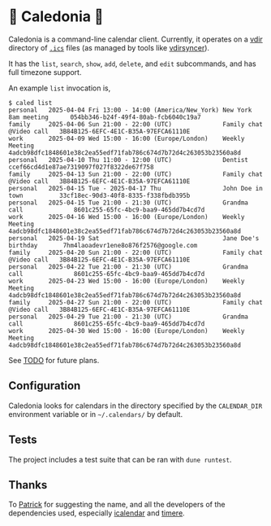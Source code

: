 # 📅 Caledonia 🏴󠁧󠁢󠁳󠁣󠁴󠁿

Caledonia is a command-line calendar client.
Currently, it operates on a [vdir](https://pimutils.org/specs/vdir/) directory of [`.ics`](https://datatracker.ietf.org/doc/html/rfc5545) files (as managed by tools like [vdirsyncer](https://github.com/pimutils/vdirsyncer)).

It has the `list`, `search`, `show`, `add`, `delete`, and `edit` subcommands, and has full timezone support.

An example `list` invocation is,

```
$ caled list
personal   2025-04-04 Fri 13:00 - 14:00 (America/New_York) New York 8am meeting      054bb346-b24f-49f4-80ab-fcb6040c19a7
family     2025-04-06 Sun 21:00 - 22:00 (UTC)              Family chat @Video call   3B84B125-6EFC-4E1C-B35A-97EFCA61110E
work       2025-04-09 Wed 15:00 - 16:00 (Europe/London)    Weekly Meeting            4adcb98dfc1848601e38c2ea55edf71fab786c674d7b72d4c263053b23560a8d
personal   2025-04-10 Thu 11:00 - 12:00 (UTC)              Dentist                   ccef66cd4d1e87ae7319097f027f8322de67f758
family     2025-04-13 Sun 21:00 - 22:00 (UTC)              Family chat @Video call   3B84B125-6EFC-4E1C-B35A-97EFCA61110E
personal   2025-04-15 Tue - 2025-04-17 Thu                 John Doe in town          33cf18ec-90d3-40f8-8335-f338fbdb395b
personal   2025-04-15 Tue 21:00 - 21:30 (UTC)              Grandma call              8601c255-65fc-4bc9-baa9-465dd7b4cd7d
work       2025-04-16 Wed 15:00 - 16:00 (Europe/London)    Weekly Meeting            4adcb98dfc1848601e38c2ea55edf71fab786c674d7b72d4c263053b23560a8d
personal   2025-04-19 Sat                                  Jane Doe's birthday       7hm4laoadevr1ene8o876f2576@google.com
family     2025-04-20 Sun 21:00 - 22:00 (UTC)              Family chat @Video call   3B84B125-6EFC-4E1C-B35A-97EFCA61110E
personal   2025-04-22 Tue 21:00 - 21:30 (UTC)              Grandma call              8601c255-65fc-4bc9-baa9-465dd7b4cd7d
work       2025-04-23 Wed 15:00 - 16:00 (Europe/London)    Weekly Meeting            4adcb98dfc1848601e38c2ea55edf71fab786c674d7b72d4c263053b23560a8d
family     2025-04-27 Sun 21:00 - 22:00 (UTC)              Family chat @Video call   3B84B125-6EFC-4E1C-B35A-97EFCA61110E
personal   2025-04-29 Tue 21:00 - 21:30 (UTC)              Grandma call              8601c255-65fc-4bc9-baa9-465dd7b4cd7d
work       2025-04-30 Wed 15:00 - 16:00 (Europe/London)    Weekly Meeting            4adcb98dfc1848601e38c2ea55edf71fab786c674d7b72d4c263053b23560a8d
```

See [TODO](./TODO.org) for future plans.

## Configuration

Caledonia looks for calendars in the directory specified by the `CALENDAR_DIR` environment variable or in `~/.calendars/` by default.

## Tests

The project includes a test suite that can be ran with `dune runtest`.

## Thanks

To [Patrick](https://patrick.sirref.org/) for suggesting the name, and all the developers of the dependencies used, especially [icalendar](https://github.com/robur-coop/icalendar) and [timere](https://github.com/daypack-dev/timere).

